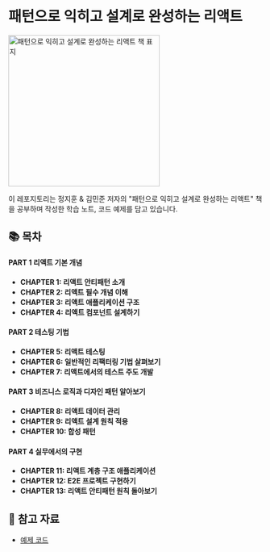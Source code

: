 # 패턴으로 익히고 설계로 완성하는 리액트

<img src="https://contents.kyobobook.co.kr/sih/fit-in/458x0/pdt/9791169213417.jpg" alt="패턴으로 익히고 설계로 완성하는 리액트 책 표지" width="300"/>

이 레포지토리는 정지훈 & 김민준 저자의 "패턴으로 익히고 설계로 완성하는 리액트" 책을 공부하며 작성한 학습 노트, 코드 예제를 담고 있습니다.

## 📚 목차

#### PART 1 리액트 기본 개념
- **CHAPTER 1: 리액트 안티패턴 소개**
- **CHAPTER 2: 리액트 필수 개념 이해**
- **CHAPTER 3: 리액트 애플리케이션 구조**
- **CHAPTER 4: 리액트 컴포넌트 설계하기**

#### PART 2 테스팅 기법
- **CHAPTER 5: 리액트 테스팅**
- **CHAPTER 6: 일반적인 리팩터링 기법 살펴보기**
- **CHAPTER 7: 리액트에서의 테스트 주도 개발**

#### PART 3 비즈니스 로직과 디자인 패턴 알아보기
- **CHAPTER 8: 리액트 데이터 관리**
- **CHAPTER 9: 리액트 설계 원칙 적용**
- **CHAPTER 10: 합성 패턴**

#### PART 4 실무에서의 구현
- **CHAPTER 11: 리액트 계층 구조 애플리케이션**
- **CHAPTER 12: E2E 프로젝트 구현하기**
- **CHAPTER 13: 리액트 안티패턴 원칙 돌아보기**


## 🔖 참고 자료

- [예제 코드](https://github.com/jm-chong/react-design-pattern)


